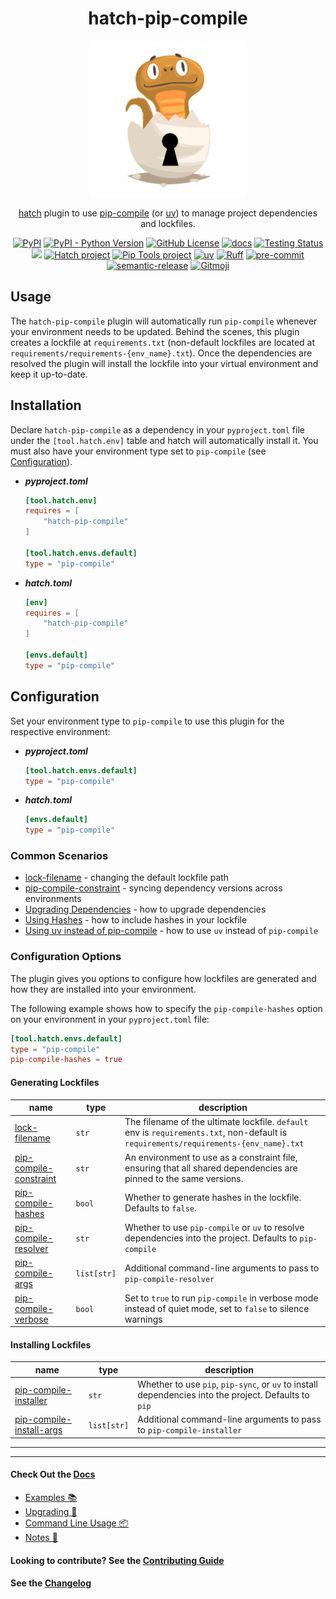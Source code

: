 <h1 align="center">hatch-pip-compile</h1>

<div align="center">
  <a href="https://github.com/juftin/hatch-pip-compile">
    <img src="https://raw.githubusercontent.com/juftin/hatch-pip-compile/main/docs/logo.png" alt="hatch-pip-compile" width="250" />
  </a>
</div>

<p align="center">
<a href="https://github.com/pypa/hatch">hatch</a> plugin to use <a href="https://github.com/jazzband/pip-tools">pip-compile</a> (or <a href="https://github.com/astral-sh/uv">uv</a>) to manage project dependencies and lockfiles.
</p>

<p align="center">
  <a href="https://github.com/juftin/hatch-pip-compile"><img src="https://img.shields.io/pypi/v/hatch-pip-compile?color=blue&label=%F0%9F%94%A8%20hatch-pip-compile" alt="PyPI"></a>
  <a href="https://pypi.python.org/pypi/hatch-pip-compile/"><img src="https://img.shields.io/pypi/pyversions/hatch-pip-compile" alt="PyPI - Python Version"></a>
  <a href="https://github.com/juftin/hatch-pip-compile/blob/main/LICENSE"><img src="https://img.shields.io/github/license/juftin/hatch-pip-compile?color=blue&label=License" alt="GitHub License"></a>
  <a href="https://juftin.github.io/hatch-pip-compile/"><img src="https://img.shields.io/static/v1?message=docs&color=526CFE&logo=Material+for+MkDocs&logoColor=FFFFFF&label=" alt="docs"></a>
  <a href="https://github.com/juftin/hatch-pip-compile/actions/workflows/tests.yaml?query=branch%3Amain"><img src="https://github.com/juftin/hatch-pip-compile/actions/workflows/tests.yaml/badge.svg?branch=main" alt="Testing Status"></a>
  <a href="https://codecov.io/gh/juftin/hatch-pip-compile"><img src="https://codecov.io/gh/juftin/hatch-pip-compile/graph/badge.svg?token=PCGB5QIC8M"/></a>
  <a href="https://github.com/pypa/hatch"><img src="https://img.shields.io/badge/%F0%9F%A5%9A-Hatch-4051b5.svg" alt="Hatch project"></a>
  <a href="https://github.com/jazzband/pip-tools"><img src="https://raw.githubusercontent.com/jazzband/website/main/jazzband/static/img/badge.svg" alt="Pip Tools project"></a>
  <a href="https://github.com/astral-sh/uv"><img src="https://img.shields.io/endpoint?url=https://raw.githubusercontent.com/astral-sh/uv/main/assets/badge/v0.json" alt="uv"></a>
  <a href="https://github.com/astral-sh/ruff"><img src="https://img.shields.io/endpoint?url=https://raw.githubusercontent.com/astral-sh/ruff/main/assets/badge/v2.json" alt="Ruff"></a>
  <a href="https://github.com/pre-commit/pre-commit"><img src="https://img.shields.io/badge/pre--commit-enabled-lightgreen?logo=pre-commit" alt="pre-commit"></a>
  <a href="https://github.com/semantic-release/semantic-release"><img src="https://img.shields.io/badge/%20%20%F0%9F%93%A6%F0%9F%9A%80-semantic--release-e10079.svg" alt="semantic-release"></a>
  <a href="https://gitmoji.dev"><img src="https://img.shields.io/badge/gitmoji-%20😜%20😍-FFDD67.svg" alt="Gitmoji"></a>
</p>

## Usage

The `hatch-pip-compile` plugin will automatically run `pip-compile` whenever your
environment needs to be updated. Behind the scenes, this plugin creates a lockfile
at `requirements.txt` (non-default lockfiles are located at
`requirements/requirements-{env_name}.txt`). Once the dependencies are resolved
the plugin will install the lockfile into your virtual environment and keep it
up-to-date.

## Installation

Declare `hatch-pip-compile` as a dependency in your `pyproject.toml` file under the
`[tool.hatch.env]` table and hatch will automatically install it. You must also have
your environment type set to `pip-compile` (see [Configuration](#configuration)).

-   **_pyproject.toml_**

    ```toml
    [tool.hatch.env]
    requires = [
        "hatch-pip-compile"
    ]

    [tool.hatch.envs.default]
    type = "pip-compile"
    ```

-   **_hatch.toml_**

    ```toml
    [env]
    requires = [
        "hatch-pip-compile"
    ]

    [envs.default]
    type = "pip-compile"
    ```

## Configuration

Set your environment type to `pip-compile` to use this plugin for the respective environment:

-   **_pyproject.toml_**

    ```toml
    [tool.hatch.envs.default]
    type = "pip-compile"
    ```

-   **_hatch.toml_**

    ```toml
    [envs.default]
    type = "pip-compile"
    ```

### Common Scenarios

-   [lock-filename](docs/examples.md#lock-filename) - changing the default lockfile path
-   [pip-compile-constraint](docs/examples.md#pip-compile-constraint) - syncing dependency versions across environments
-   [Upgrading Dependencies](docs/examples.md#upgrading-dependencies) - how to upgrade dependencies
-   [Using Hashes](docs/examples.md#pip-compile-hashes) - how to include hashes in your lockfile
-   [Using uv instead of pip-compile](docs/examples.md#pip-compile-resolver) - how to use `uv` instead of `pip-compile`

### Configuration Options

The plugin gives you options to configure how lockfiles are generated and how they are installed
into your environment.

The following example shows how to specify the `pip-compile-hashes` option
on your environment in your `pyproject.toml` file:

```toml
[tool.hatch.envs.default]
type = "pip-compile"
pip-compile-hashes = true
```

#### Generating Lockfiles

| name                                                              | type        | description                                                                                                                           |
| ----------------------------------------------------------------- | ----------- | ------------------------------------------------------------------------------------------------------------------------------------- |
| [lock-filename](docs/examples.md#lock-filename)                   | `str`       | The filename of the ultimate lockfile. `default` env is `requirements.txt`, non-default is `requirements/requirements-{env_name}.txt` |
| [pip-compile-constraint](docs/examples.md#pip-compile-constraint) | `str`       | An environment to use as a constraint file, ensuring that all shared dependencies are pinned to the same versions.                    |
| [pip-compile-hashes](docs/examples.md#pip-compile-hashes)         | `bool`      | Whether to generate hashes in the lockfile. Defaults to `false`.                                                                      |
| [pip-compile-resolver](docs/examples.md#pip-compile-resolver)     | `str`       | Whether to use `pip-compile` or `uv` to resolve dependencies into the project. Defaults to `pip-compile`                              |
| [pip-compile-args](docs/examples.md#pip-compile-args)             | `list[str]` | Additional command-line arguments to pass to `pip-compile-resolver`                                                                   |
| [pip-compile-verbose](docs/examples.md#pip-compile-verbose)       | `bool`      | Set to `true` to run `pip-compile` in verbose mode instead of quiet mode, set to `false` to silence warnings                          |

#### Installing Lockfiles

| name                                                                  | type        | description                                                                                           |
| --------------------------------------------------------------------- | ----------- | ----------------------------------------------------------------------------------------------------- |
| [pip-compile-installer](docs/examples.md#pip-compile-installer)       | `str`       | Whether to use `pip`, `pip-sync`, or `uv` to install dependencies into the project. Defaults to `pip` |
| [pip-compile-install-args](docs/examples.md#pip-compile-install-args) | `list[str]` | Additional command-line arguments to pass to `pip-compile-installer`                                  |

<!--skip-->

---

---

#### Check Out the [Docs]

-   [Examples 📚](docs/examples.md)
-   [Upgrading 🚀](docs/upgrading.md)
-   [Command Line Usage 📦](docs/cli_usage.md)
-   [Notes 📝](docs/notes.md)

#### Looking to contribute? See the [Contributing Guide]

#### See the [Changelog]

<!--skip-->

[Docs]: https://juftin.github.io/hatch-pip-compile/
[Contributing Guide]: https://juftin.github.io/hatch-pip-compile/contributing
[Changelog]: https://github.com/juftin/hatch-pip-compile/releases
